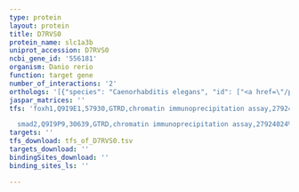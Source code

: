 ```yaml
---
type: protein
layout: protein
title: D7RVS0
protein_name: slc1a3b
uniprot_accession: D7RVS0
ncbi_gene_id: '556181'
organism: Danio rerio
function: target gene
number_of_interactions: '2'
orthologs: '[{"species": "Caenorhabditis elegans", "id": ["<a href=\"/protein/o18210\">O18210</a>", "<a href=\"/protein/q21353\">Q21353</a>", "<a href=\"/protein/q22682\">Q22682</a>"]}]'
jaspar_matrices: ''
tfs: 'foxh1,Q9I9E1,57930,GTRD,chromatin immunoprecipitation assay,27924024%5Buid%5D,No

  smad2,Q9I9P9,30639,GTRD,chromatin immunoprecipitation assay,27924024%5Buid%5D,No'
targets: ''
tfs_download: tfs_of_D7RVS0.tsv
targets_download: ''
bindingSites_download: ''
binding_sites_ls: ''

---
```

